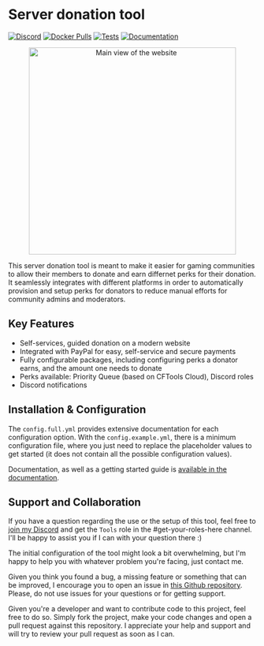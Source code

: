# Server donation tool

[![Discord](https://img.shields.io/discord/729467994832371813?color=7289da&label=Discord&logo=discord&logoColor=ffffff&style=flat-square)](https://go2tech.de/discord)
[![Docker Pulls](https://img.shields.io/docker/pulls/droidwiki/server-donation-tool?style=flat-square)](https://hub.docker.com/r/droidwiki/server-donation-tool)
[![Tests](https://img.shields.io/github/workflow/status/FlorianSW/server-donation-tool/Test?label=tests&style=flat-square)](https://github.com/FlorianSW/server-donation-tool/actions/workflows/test.yml)
[![Documentation](https://img.shields.io/badge/docs-deployed-success?style=flat-square&logo=readthedocs)](https://floriansw.github.io/server-donation-tool/)

<p align="center">
    <img src="https://github.com/FlorianSW/cftools-server-donation/raw/main/.github/screenshot.png" alt="Main view of the website" width="420px">
</p>

This server donation tool is meant to make it easier for gaming communities to allow their members to donate and earn differnet perks for their donation.
It seamlessly integrates with different platforms in order to automatically provision and setup perks for donators to reduce manual efforts for community admins and moderators.

## Key Features

- Self-services, guided donation on a modern website
- Integrated with PayPal for easy, self-service and secure payments
- Fully configurable packages, including configuring perks a donator earns, and the amount one needs to donate
- Perks available: Priority Queue (based on CFTools Cloud), Discord roles
- Discord notifications

## Installation & Configuration

The `config.full.yml` provides extensive documentation for each configuration option.
With the `config.example.yml`, there is a minimum configuration file, where you just need to replace the placeholder values to get started (it does not contain all the possible configuration values).

Documentation, as well as a getting started guide is [available in the documentation](https://floriansw.github.io/server-donation-tool/).

## Support and Collaboration

If you have a question regarding the use or the setup of this tool, feel free to [join my Discord](https://go2tech.de/discord) and get the `Tools` role in the #get-your-roles-here channel.
I'll be happy to assist you if I can with your question there :)

The initial configuration of the tool might look a bit overwhelming, but I'm happy to help you with whatever problem you're facing, just contact me.

Given you think you found a bug, a missing feature or something that can be improved, I encourage you to open an issue in [this Github repository](https://github.com/FlorianSW/cftools-server-donation).
Please, do not use issues for your questions or for getting support.

Given you're a developer and want to contribute code to this project, feel free to do so.
Simply fork the project, make your code changes and open a pull request against this repository.
I appreciate your help and support and will try to review your pull request as soon as I can.
